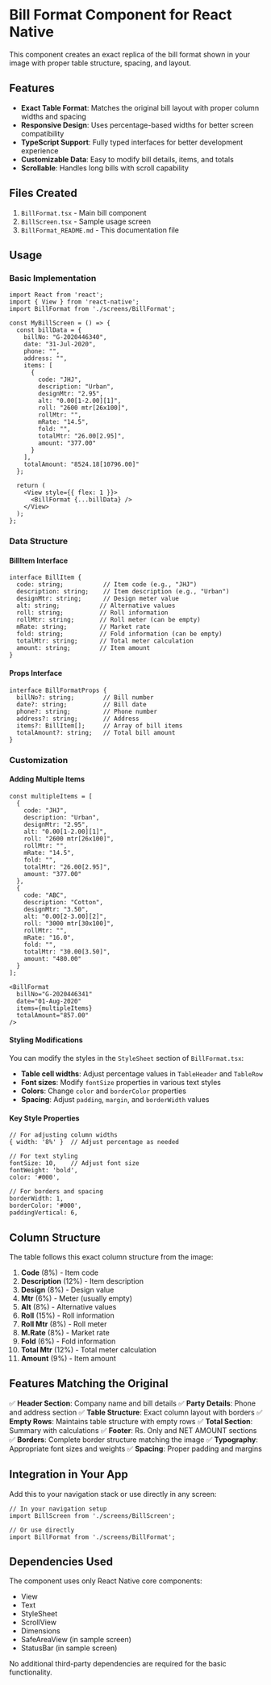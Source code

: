 # Bill Format Component for React Native

This component creates an exact replica of the bill format shown in your image with proper table structure, spacing, and layout.

## Features

- **Exact Table Format**: Matches the original bill layout with proper column widths and spacing
- **Responsive Design**: Uses percentage-based widths for better screen compatibility
- **TypeScript Support**: Fully typed interfaces for better development experience
- **Customizable Data**: Easy to modify bill details, items, and totals
- **Scrollable**: Handles long bills with scroll capability

## Files Created

1. `BillFormat.tsx` - Main bill component
2. `BillScreen.tsx` - Sample usage screen
3. `BillFormat_README.md` - This documentation file

## Usage

### Basic Implementation

```tsx
import React from 'react';
import { View } from 'react-native';
import BillFormat from './screens/BillFormat';

const MyBillScreen = () => {
  const billData = {
    billNo: "G-2020446340",
    date: "31-Jul-2020",
    phone: "",
    address: "",
    items: [
      {
        code: "JHJ",
        description: "Urban",
        designMtr: "2.95",
        alt: "0.00[1-2.00][1]",
        roll: "2600 mtr[26x100]",
        rollMtr: "",
        mRate: "14.5",
        fold: "",
        totalMtr: "26.00[2.95]",
        amount: "377.00"
      }
    ],
    totalAmount: "8524.18[10796.00]"
  };

  return (
    <View style={{ flex: 1 }}>
      <BillFormat {...billData} />
    </View>
  );
};
```

### Data Structure

#### BillItem Interface
```tsx
interface BillItem {
  code: string;           // Item code (e.g., "JHJ")
  description: string;    // Item description (e.g., "Urban")
  designMtr: string;      // Design meter value
  alt: string;           // Alternative values
  roll: string;          // Roll information
  rollMtr: string;       // Roll meter (can be empty)
  mRate: string;         // Market rate
  fold: string;          // Fold information (can be empty)
  totalMtr: string;      // Total meter calculation
  amount: string;        // Item amount
}
```

#### Props Interface
```tsx
interface BillFormatProps {
  billNo?: string;        // Bill number
  date?: string;          // Bill date
  phone?: string;         // Phone number
  address?: string;       // Address
  items?: BillItem[];     // Array of bill items
  totalAmount?: string;   // Total bill amount
}
```

### Customization

#### Adding Multiple Items
```tsx
const multipleItems = [
  {
    code: "JHJ",
    description: "Urban",
    designMtr: "2.95",
    alt: "0.00[1-2.00][1]",
    roll: "2600 mtr[26x100]",
    rollMtr: "",
    mRate: "14.5",
    fold: "",
    totalMtr: "26.00[2.95]",
    amount: "377.00"
  },
  {
    code: "ABC",
    description: "Cotton",
    designMtr: "3.50",
    alt: "0.00[2-3.00][2]",
    roll: "3000 mtr[30x100]",
    rollMtr: "",
    mRate: "16.0",
    fold: "",
    totalMtr: "30.00[3.50]",
    amount: "480.00"
  }
];

<BillFormat 
  billNo="G-2020446341"
  date="01-Aug-2020"
  items={multipleItems}
  totalAmount="857.00"
/>
```

#### Styling Modifications

You can modify the styles in the `StyleSheet` section of `BillFormat.tsx`:

- **Table cell widths**: Adjust percentage values in `TableHeader` and `TableRow`
- **Font sizes**: Modify `fontSize` properties in various text styles
- **Colors**: Change `color` and `borderColor` properties
- **Spacing**: Adjust `padding`, `margin`, and `borderWidth` values

#### Key Style Properties
```tsx
// For adjusting column widths
{ width: '8%' }  // Adjust percentage as needed

// For text styling
fontSize: 10,    // Adjust font size
fontWeight: 'bold',
color: '#000',

// For borders and spacing
borderWidth: 1,
borderColor: '#000',
paddingVertical: 6,
```

## Column Structure

The table follows this exact column structure from the image:

1. **Code** (8%) - Item code
2. **Description** (12%) - Item description  
3. **Design** (8%) - Design value
4. **Mtr** (6%) - Meter (usually empty)
5. **Alt** (8%) - Alternative values
6. **Roll** (15%) - Roll information
7. **Roll Mtr** (8%) - Roll meter
8. **M.Rate** (8%) - Market rate
9. **Fold** (6%) - Fold information
10. **Total Mtr** (12%) - Total meter calculation
11. **Amount** (9%) - Item amount

## Features Matching the Original

✅ **Header Section**: Company name and bill details
✅ **Party Details**: Phone and address section
✅ **Table Structure**: Exact column layout with borders
✅ **Empty Rows**: Maintains table structure with empty rows
✅ **Total Section**: Summary with calculations
✅ **Footer**: Rs. Only and NET AMOUNT sections
✅ **Borders**: Complete border structure matching the image
✅ **Typography**: Appropriate font sizes and weights
✅ **Spacing**: Proper padding and margins

## Integration in Your App

Add this to your navigation stack or use directly in any screen:

```tsx
// In your navigation setup
import BillScreen from './screens/BillScreen';

// Or use directly
import BillFormat from './screens/BillFormat';
```

## Dependencies Used

The component uses only React Native core components:
- View
- Text
- StyleSheet
- ScrollView
- Dimensions
- SafeAreaView (in sample screen)
- StatusBar (in sample screen)

No additional third-party dependencies are required for the basic functionality.